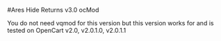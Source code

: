 #Ares Hide Returns v3.0 ocMod

You do not need vqmod for this version but this version works for and is tested on OpenCart v2.0, v2.0.1.0, v2.0.1.1